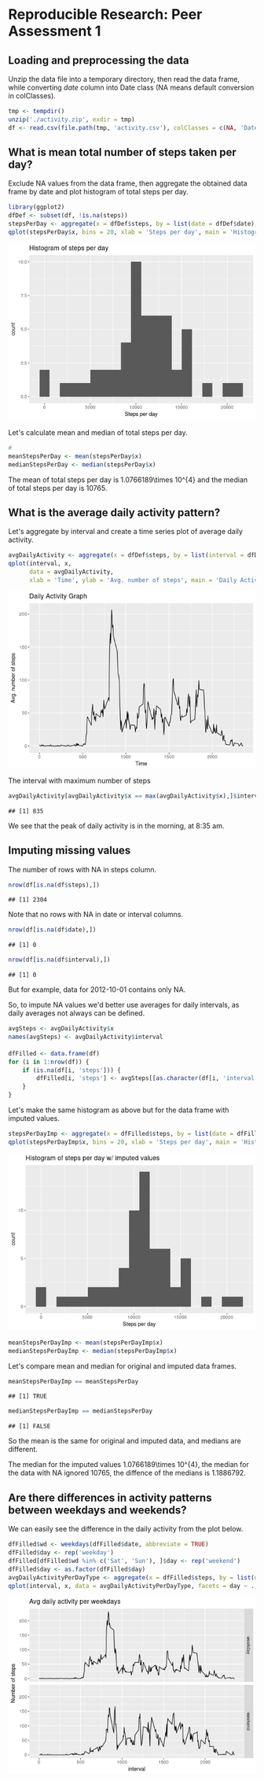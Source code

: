 # Reproducible Research: Peer Assessment 1



## Loading and preprocessing the data

Unzip the data file into a temporary directory, then read the data frame, while converting *date* column into Date class (NA means default conversion in colClasses).


```r
tmp <- tempdir()
unzip('./activity.zip', exdir = tmp)
df <- read.csv(file.path(tmp, 'activity.csv'), colClasses = c(NA, 'Date', NA))
```

## What is mean total number of steps taken per day?

Exclude NA values from the data frame, then aggregate the obtained data frame by date and plot histogram of total steps per day.


```r
library(ggplot2)
dfDef <- subset(df, !is.na(steps))
stepsPerDay <- aggregate(x = dfDef$steps, by = list(date = dfDef$date), FUN = sum)
qplot(stepsPerDay$x, bins = 20, xlab = 'Steps per day', main = 'Histogram of steps per day')
```

![](figure/steps_per_day-1.png)<!-- -->

Let's calculate mean and median of total steps per day.


```r
# 
meanStepsPerDay <- mean(stepsPerDay$x)
medianStepsPerDay <- median(stepsPerDay$x)
```

The mean of total steps per day is 1.0766189\times 10^{4} and the median of total steps per day is 10765.


## What is the average daily activity pattern?

Let's aggregate by interval and create a time series plot of average daily activity.


```r
avgDailyActivity <- aggregate(x = dfDef$steps, by = list(interval = dfDef$interval), FUN = mean)
qplot(interval, x, 
      data = avgDailyActivity, 
      xlab = 'Time', ylab = 'Avg. number of steps', main = 'Daily Activity Graph', geom = 'line')
```

![](figure/avg_daily_activity-1.png)<!-- -->

The interval with maximum number of steps


```r
avgDailyActivity[avgDailyActivity$x == max(avgDailyActivity$x),]$interval
```

```
## [1] 835
```

We see that the peak of daily activity is in the morning, at 8:35 am.


## Imputing missing values

The number of rows with NA in steps column. 


```r
nrow(df[is.na(df$steps),])
```

```
## [1] 2304
```

Note that no rows with NA in date or interval columns.


```r
nrow(df[is.na(df$date),])
```

```
## [1] 0
```

```r
nrow(df[is.na(df$interval),])
```

```
## [1] 0
```

But for example, data for 2012-10-01 contains only NA. 

So, to impute NA values we'd better use averages for daily intervals, as daily averages not always can be defined.


```r
avgSteps <- avgDailyActivity$x
names(avgSteps) <- avgDailyActivity$interval

dfFilled <- data.frame(df)
for (i in 1:nrow(df)) {
    if (is.na(df[i, 'steps'])) {
        dfFilled[i, 'steps'] <- avgSteps[[as.character(df[i, 'interval'])]]
    }
}
```

Let's make the same histogram as above but for the data frame with imputed values.


```r
stepsPerDayImp <- aggregate(x = dfFilled$steps, by = list(date = dfFilled$date), FUN = sum)
qplot(stepsPerDayImp$x, bins = 20, xlab = 'Steps per day', main = 'Histogram of steps per day w/ imputed values')
```

![](figure/hist_imputed_value-1.png)<!-- -->

```r
meanStepsPerDayImp <- mean(stepsPerDayImp$x)
medianStepsPerDayImp <- median(stepsPerDayImp$x)
```

Let's compare mean and median for original and imputed data frames.


```r
meanStepsPerDayImp == meanStepsPerDay
```

```
## [1] TRUE
```

```r
medianStepsPerDayImp == medianStepsPerDay
```

```
## [1] FALSE
```

So the mean is the same for original and imputed data, and medians are different.

The median for the imputed values 1.0766189\times 10^{4}, the median for the data with NA ignored 10765, the diffence of the medians is 1.1886792.


## Are there differences in activity patterns between weekdays and weekends?

We can easily see the difference in the daily activity from the plot below.


```r
dfFilled$wd <- weekdays(dfFilled$date, abbreviate = TRUE)
dfFilled$day <- rep('weekday')
dfFilled[dfFilled$wd %in% c('Sat', 'Sun'), ]$day <- rep('weekend')
dfFilled$day <- as.factor(dfFilled$day)
avgDailyActivityPerDayType <- aggregate(x = dfFilled$steps, by = list(day = dfFilled$day, interval = dfFilled$interval),  mean)
qplot(interval, x, data = avgDailyActivityPerDayType, facets = day ~ ., geom = 'line', xlab = 'interval', ylab = 'Number of steps', main = 'Avg daily activity per weekdays')
```

![](figure/weekdays_daily_activity-1.png)<!-- -->

